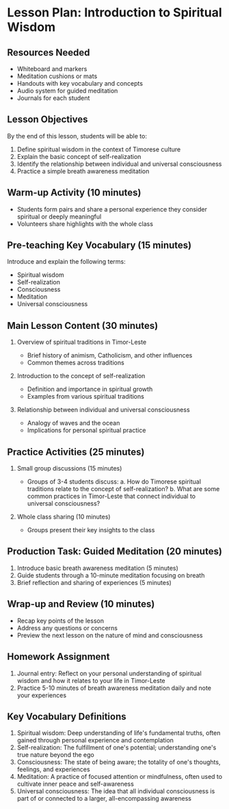 # Lesson Plan: Introduction to Spiritual Wisdom

## Resources Needed
- Whiteboard and markers
- Meditation cushions or mats
- Handouts with key vocabulary and concepts
- Audio system for guided meditation
- Journals for each student

## Lesson Objectives
By the end of this lesson, students will be able to:
1. Define spiritual wisdom in the context of Timorese culture
2. Explain the basic concept of self-realization
3. Identify the relationship between individual and universal consciousness
4. Practice a simple breath awareness meditation

## Warm-up Activity (10 minutes)
- Students form pairs and share a personal experience they consider spiritual or deeply meaningful
- Volunteers share highlights with the whole class

## Pre-teaching Key Vocabulary (15 minutes)
Introduce and explain the following terms:
- Spiritual wisdom
- Self-realization
- Consciousness
- Meditation
- Universal consciousness

## Main Lesson Content (30 minutes)
1. Overview of spiritual traditions in Timor-Leste
   - Brief history of animism, Catholicism, and other influences
   - Common themes across traditions

2. Introduction to the concept of self-realization
   - Definition and importance in spiritual growth
   - Examples from various spiritual traditions

3. Relationship between individual and universal consciousness
   - Analogy of waves and the ocean
   - Implications for personal spiritual practice

## Practice Activities (25 minutes)
1. Small group discussions (15 minutes)
   - Groups of 3-4 students discuss:
     a. How do Timorese spiritual traditions relate to the concept of self-realization?
     b. What are some common practices in Timor-Leste that connect individual to universal consciousness?

2. Whole class sharing (10 minutes)
   - Groups present their key insights to the class

## Production Task: Guided Meditation (20 minutes)
1. Introduce basic breath awareness meditation (5 minutes)
2. Guide students through a 10-minute meditation focusing on breath
3. Brief reflection and sharing of experiences (5 minutes)

## Wrap-up and Review (10 minutes)
- Recap key points of the lesson
- Address any questions or concerns
- Preview the next lesson on the nature of mind and consciousness

## Homework Assignment
1. Journal entry: Reflect on your personal understanding of spiritual wisdom and how it relates to your life in Timor-Leste
2. Practice 5-10 minutes of breath awareness meditation daily and note your experiences

## Key Vocabulary Definitions
1. Spiritual wisdom: Deep understanding of life's fundamental truths, often gained through personal experience and contemplation
2. Self-realization: The fulfillment of one's potential; understanding one's true nature beyond the ego
3. Consciousness: The state of being aware; the totality of one's thoughts, feelings, and experiences
4. Meditation: A practice of focused attention or mindfulness, often used to cultivate inner peace and self-awareness
5. Universal consciousness: The idea that all individual consciousness is part of or connected to a larger, all-encompassing awareness